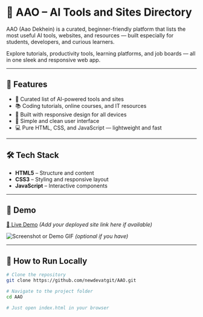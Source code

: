 # 🤖 AAO – AI Tools and Sites Directory

AAO (Aao Dekhein) is a curated, beginner-friendly platform that lists the most useful AI tools, websites, and resources — built especially for students, developers, and curious learners.

Explore tutorials, productivity tools, learning platforms, and job boards — all in one sleek and responsive web app.

---

## 📌 Features

- 🧠 Curated list of AI-powered tools and sites
- 📚 Coding tutorials, online courses, and IT resources
- 🎯 Built with responsive design for all devices
- 🔎 Simple and clean user interface
- 💻 Pure HTML, CSS, and JavaScript — lightweight and fast

---

## 🛠️ Tech Stack

- **HTML5** – Structure and content
- **CSS3** – Styling and responsive layout
- **JavaScript** – Interactive components

---

## 🎥 Demo

[🔗 Live Demo](https://newdevatgit.github.io/AAO/coding.html) *(Add your deployed site link here if available)*

![Screenshot or Demo GIF](./assets/demo.png) *(optional if you have)*

---

## 🚀 How to Run Locally

```bash
# Clone the repository
git clone https://github.com/newdevatgit/AAO.git

# Navigate to the project folder
cd AAO

# Just open index.html in your browser
